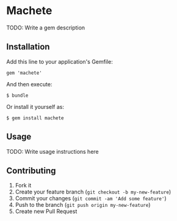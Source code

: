 # Machete

TODO: Write a gem description

## Installation

Add this line to your application's Gemfile:

    gem 'machete'

And then execute:

    $ bundle

Or install it yourself as:

    $ gem install machete

## Usage

TODO: Write usage instructions here

## Contributing

1. Fork it
2. Create your feature branch (`git checkout -b my-new-feature`)
3. Commit your changes (`git commit -am 'Add some feature'`)
4. Push to the branch (`git push origin my-new-feature`)
5. Create new Pull Request
